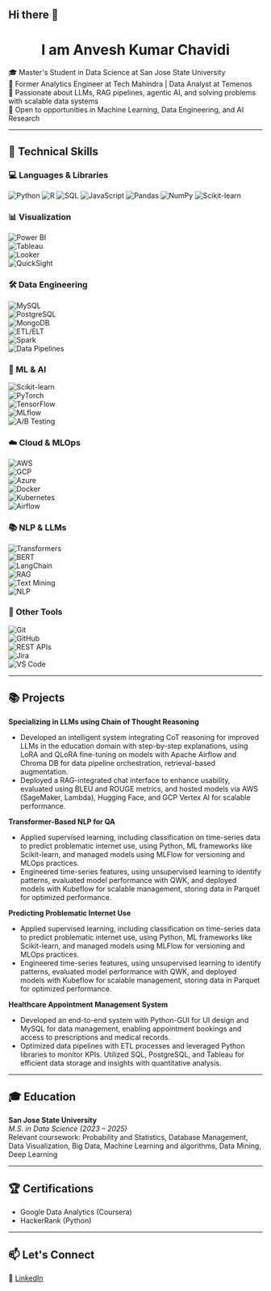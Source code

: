 ## Hi there 👋

<!--
**anveshkumar0206/anveshkumar0206** is a ✨ _special_ ✨ repository because its `README.md` (this file) appears on your GitHub profile.

Here are some ideas to get you started:

- 🔭 I’m currently working on ...
- 🌱 I’m currently learning ...
- 👯 I’m looking to collaborate on ...
- 🤔 I’m looking for help with ...
- 💬 Ask me about ...
- 📫 How to reach me: ...
- 😄 Pronouns: ...
- ⚡ Fun fact: ...
-->

<h1 align="center">I am Anvesh Kumar Chavidi</h1>

🎓 Master's Student in Data Science at San Jose State University  
💼 Former Analytics Engineer at Tech Mahindra | Data Analyst at Temenos  
🧠 Passionate about LLMs, RAG pipelines, agentic AI, and solving problems with scalable data systems  
🤝 Open to opportunities in Machine Learning, Data Engineering, and AI Research  

---

## 🚀 Technical Skills

### 💻 Languages & Libraries  
![Python](https://img.shields.io/badge/Python-3776AB?style=for-the-badge&logo=python&logoColor=white)  ![R](https://img.shields.io/badge/R-276DC3?style=for-the-badge&logo=r&logoColor=white)  ![SQL](https://img.shields.io/badge/SQL-003B57?style=for-the-badge&logo=postgresql&logoColor=white)  ![JavaScript](https://img.shields.io/badge/JavaScript-F7DF1E?style=for-the-badge&logo=javascript&logoColor=black)  ![Pandas](https://img.shields.io/badge/Pandas-150458?style=for-the-badge&logo=pandas&logoColor=white)  ![NumPy](https://img.shields.io/badge/NumPy-013243?style=for-the-badge&logo=numpy&logoColor=white)  ![Scikit-learn](https://img.shields.io/badge/Scikit--learn-F7931E?style=for-the-badge&logo=scikit-learn&logoColor=white)

### 📊 Visualization  
![Power BI](https://img.shields.io/badge/Power%20BI-F2C811?style=for-the-badge&logo=powerbi&logoColor=black)  
![Tableau](https://img.shields.io/badge/Tableau-E97627?style=for-the-badge&logo=tableau&logoColor=white)  
![Looker](https://img.shields.io/badge/Looker-4285F4?style=for-the-badge&logo=looker&logoColor=white)  
![QuickSight](https://img.shields.io/badge/QuickSight-FF9900?style=for-the-badge&logo=amazon&logoColor=white)

### 🛠️ Data Engineering  
![MySQL](https://img.shields.io/badge/MySQL-00758F?style=for-the-badge&logo=mysql&logoColor=white)  
![PostgreSQL](https://img.shields.io/badge/PostgreSQL-336791?style=for-the-badge&logo=postgresql&logoColor=white)  
![MongoDB](https://img.shields.io/badge/MongoDB-47A248?style=for-the-badge&logo=mongodb&logoColor=white)  
![ETL/ELT](https://img.shields.io/badge/ETL%2FELT-00ACC1?style=for-the-badge)  
![Spark](https://img.shields.io/badge/Spark-F75C03?style=for-the-badge&logo=apache-spark&logoColor=white)  
![Data Pipelines](https://img.shields.io/badge/Data%20Pipelines-4CAF50?style=for-the-badge)

### 🤖 ML & AI  
![Scikit-learn](https://img.shields.io/badge/Scikit--learn-F7931E?style=for-the-badge&logo=scikit-learn&logoColor=white)  
![PyTorch](https://img.shields.io/badge/PyTorch-EE4C2C?style=for-the-badge&logo=pytorch&logoColor=white)  
![TensorFlow](https://img.shields.io/badge/TensorFlow-FF6F00?style=for-the-badge&logo=tensorflow&logoColor=white)  
![MLflow](https://img.shields.io/badge/MLflow-003366?style=for-the-badge)  
![A/B Testing](https://img.shields.io/badge/A%2FB%20Testing-F06292?style=for-the-badge)

### ☁️ Cloud & MLOps  
![AWS](https://img.shields.io/badge/AWS-232F3E?style=for-the-badge&logo=amazon-aws&logoColor=white)  
![GCP](https://img.shields.io/badge/GCP-4285F4?style=for-the-badge&logo=google-cloud&logoColor=white)  
![Azure](https://img.shields.io/badge/Azure-0078D4?style=for-the-badge&logo=microsoft-azure&logoColor=white)  
![Docker](https://img.shields.io/badge/Docker-2496ED?style=for-the-badge&logo=docker&logoColor=white)  
![Kubernetes](https://img.shields.io/badge/Kubernetes-326CE5?style=for-the-badge&logo=kubernetes&logoColor=white)  
![Airflow](https://img.shields.io/badge/Airflow-017CEE?style=for-the-badge&logo=apache-airflow&logoColor=white)

### 📚 NLP & LLMs  
![Transformers](https://img.shields.io/badge/Transformers-FFA000?style=for-the-badge)  
![BERT](https://img.shields.io/badge/BERT-FFB300?style=for-the-badge)  
![LangChain](https://img.shields.io/badge/LangChain-black?style=for-the-badge)  
![RAG](https://img.shields.io/badge/RAG-4E342E?style=for-the-badge)  
![Text Mining](https://img.shields.io/badge/Text%20Mining-FF8F00?style=for-the-badge)  
![NLP](https://img.shields.io/badge/NLP-FF7043?style=for-the-badge)

### 🧰 Other Tools  
![Git](https://img.shields.io/badge/Git-F05032?style=for-the-badge&logo=git&logoColor=white)  
![GitHub](https://img.shields.io/badge/GitHub-181717?style=for-the-badge&logo=github&logoColor=white)  
![REST APIs](https://img.shields.io/badge/REST%20APIs-8D6E63?style=for-the-badge)  
![Jira](https://img.shields.io/badge/Jira-0052CC?style=for-the-badge&logo=jira&logoColor=white)  
![VS Code](https://img.shields.io/badge/VS%20Code-007ACC?style=for-the-badge&logo=visual-studio-code&logoColor=white)

---

## 📚 Projects

**Specializing in LLMs using Chain of Thought Reasoning**  
  - Developed an intelligent system integrating CoT reasoning for improved LLMs in the education domain with step-by-step explanations, using LoRA and QLoRA fine-tuning on models with Apache Airflow and Chroma DB for data pipeline orchestration, retrieval-based augmentation.
  - Deployed a RAG-integrated chat interface to enhance usability, evaluated using BLEU and ROUGE metrics, and hosted models via AWS (SageMaker, Lambda), Hugging Face, and GCP Vertex AI for scalable performance.

**Transformer-Based NLP for QA**  
  - Applied supervised learning, including classification on time-series data to predict problematic internet use, using Python, ML frameworks like Scikit-learn, and managed models using MLFlow for versioning and MLOps practices.
  - Engineered time-series features, using unsupervised learning to identify patterns, evaluated model performance with QWK, and deployed models with Kubeflow for scalable management, storing data in Parquet for optimized performance.

**Predicting Problematic Internet Use**  
  - Applied supervised learning, including classification on time-series data to predict problematic internet use, using Python, ML frameworks like Scikit-learn, and managed models using MLFlow for versioning and MLOps practices.
  - Engineered time-series features, using unsupervised learning to identify patterns, evaluated model performance with QWK, and deployed models with Kubeflow for scalable management, storing data in Parquet for optimized performance.

**Healthcare Appointment Management System**  
  - Developed an end-to-end system with Python-GUI for UI design and MySQL for data management, enabling appointment bookings and access to prescriptions and medical records.
  - Optimized data pipelines with ETL processes and leveraged Python libraries to monitor KPIs. Utilized SQL, PostgreSQL, and Tableau for efficient data storage and insights with quantitative analysis.

---

## 🎓 Education

**San Jose State University**  
*M.S. in Data Science (2023 – 2025)*  
Relevant coursework: Probability and Statistics, Database Management, Data Visualization, Big Data, Machine Learning and algorithms, Data Mining, Deep Learning

---

## 🏆 Certifications

- Google Data Analytics (Coursera)  
- HackerRank (Python)

---

## 📫 Let's Connect

🔗 [LinkedIn](https://www.linkedin.com/in/anvesh-kumar-chavidi-4522371b5/)

